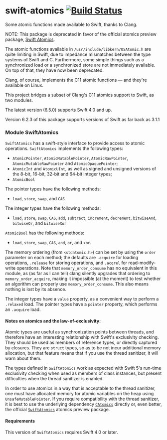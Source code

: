 # swift-atomics [![Build Status](https://travis-ci.org/glessard/swift-atomics.svg?branch=main)](https://travis-ci.org/glessard/swift-atomics)
Some atomic functions made available to Swift, thanks to Clang.

NOTE: This package is deprecated in favor of the official atomics preview package, [Swift Atomics](https://github.com/apple/swift-atomics).

The atomic functions available in `/usr/include/libkern/OSAtomic.h` are quite limiting in Swift, due to impedance mismatches between the type systems of Swift and C. Furthermore, some simple things such as a synchronized load or a synchronized store are not immediately available. On top of that, they have now been deprecated.

Clang, of course, implements the C11 atomic functions &mdash; and they're available on Linux.

This project bridges a subset of Clang's C11 atomics support to Swift, as two modules.

The latest version (6.5.0) supports Swift 4.0 and up.

Version 6.2.3 of this package supports versions of Swift as far back as 3.1.1

### Module SwiftAtomics

`SwiftAtomics` has a swift-style interface to provide access to atomic operations.
`SwiftAtomics` implements the following types:
- `AtomicPointer`, `AtomicMutablePointer`, `AtomicRawPointer`, `AtomicMutableRawPointer` and `AtomicOpaquePointer`;
- `AtomicInt` and `AtomicUInt`, as well as signed and unsigned versions of the 8-bit, 16-bit, 32-bit and 64-bit integer types;
- `AtomicBool`

The pointer types have the following methods:
- `load`, `store`, `swap`, and `CAS`

The integer types have the following methods:
- `load`, `store`, `swap`, `CAS`, `add`, `subtract`, `increment`, `decrement`, `bitwiseAnd`, `bitwiseOr`, and `bitwiseXor`

`AtomicBool` has the following methods:
- `load`, `store`, `swap`, `CAS`, `and`, `or`, and `xor`.

The memory ordering (from `<stdatomic.h>`) can be set by using the `order` parameter on each method; the defaults are `.acquire` for loading operations, `.release` for storing operations, and `.acqrel` for read-modify-write operations. Note that `memory_order_consume` has no equivalent in this module, as (as far as I can tell) clang silently upgrades that ordering to `memory_order_acquire`, making it impossible (at the moment) to test whether an algorithm can properly use `memory_order_consume`. This also means nothing is lost by its absence.

The integer types have a `value` property, as a convenient way to perform a `.relaxed` load.
The pointer types have a `pointer` property, which performs an `.acquire` load.

#### Notes on atomics and the law-of-exclusivity:

Atomic types are useful as synchronization points between threads, and therefore have an interesting relationship with Swift's exclusivity checking. They should be used as members of reference types, or directly captured by closures. They are `struct` types, so as to be not incur additional memory allocation, but that feature means that if you use the thread sanitizer, it will warn about them.

The types defined in `SwiftAtomics` work as expected with Swift 5's run-time exclusivity checking when used as members of class instances, but present difficulties when the thread sanitizer is enabled.

In order to use atomics in a way that is acceptable to the thread sanitizer, one must have allocated memory for atomic variables on the heap using `UnsafeMutablePointer`. If you require compatibility with the thread sanitizer, it is best to use the underlying dependency [`CAtomics`](https://github.com/glessard/CAtomics) directly or, even better, the official [`SwiftAtomics`](https://github.com/apple/swift-atomics) atomics preview package.

#### Requirements

This version of `SwiftAtomics` requires Swift 4.0 or later.

